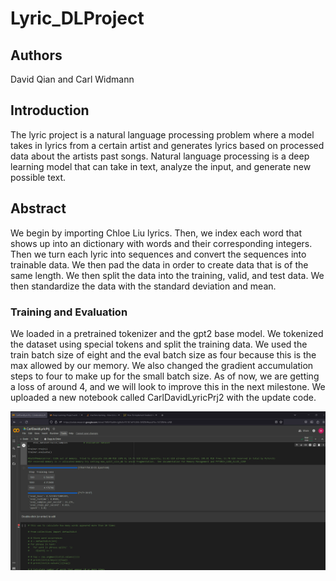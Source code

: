 # Lyric_DLProject
## Authors
David Qian and Carl Widmann

## Introduction
The lyric project is a natural language processing problem where a model takes in lyrics from a certain artist and generates lyrics based on processed data about the artists past songs. Natural language processing is a deep learning model that can take in text, analyze the input, and generate new possible text.

## Abstract

We begin by importing Chloe Liu lyrics. Then, we index each word that shows up into an dictionary with words and their corresponding integers. Then we turn each lyric into sequences and convert the sequences into trainable data. We then pad the data in order to create data that is of the same length. We then split the data into the training, valid, and test data. We then standardize the data with the standard deviation and mean. 

### Training and Evaluation

We loaded in a pretrained tokenizer and the gpt2 base model. We tokenized the dataset using special tokens and split the training data. We used the train batch size of eight and the eval batch size as four because this is the max allowed by our memory. We also changed the gradient accumulation steps to four to make up for the small batch size. As of now, we are getting a loss of around 4, and we will look to improve this in the next milestone. We uploaded a new notebook called CarlDavidLyricPrj2 with the update code. 

![plot](./dl.png)
